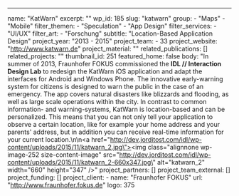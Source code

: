 ---
  name: "KatWarn"
  excerpt: ""
  wp_id: 185
  slug: "katwarn"
  group: 
    - "Maps"
    - "Mobile"
  filter_themen: 
    - "Speculation"
    - "App Design"
  filter_services: 
    - "UI/UX"
  filter_art: 
    - "Forschung"
  subtitle: "Location-Based Application Design"
  project_year: "2013 - 2015"
  project_team: 
    - 33
  project_website: "http://www.katwarn.de"
  project_material: ""
  related_publications: []
  related_projects: ""
  thumbnail_id: 251
  featured_home: false
  body: "In summer of 2013, Fraunhofer FOKUS commissioned the <strong>IDL // Interaction Design Lab</strong> to redesign the KatWarn iOS application and adapt the interfaces for Android and Windows Phone. The innovative early-warning system for citizens is designed to warn the public in the case of an emergency. The app covers natural disasters like blizzards and flooding, as well as large scale operations within the city. In contrast to common information- and warning-systems, KatWarn is location-based and can be personalized. This means that you can not only tell your application to observe a certain location, like for example your home address and your parents' address, but in addition you can receive real-time information for your current location.\n\n<a href=\"http://dev.jorditost.com/idl/wp-content/uploads/2015/11/katwarn_2.jpg\"><img class=\"alignnone wp-image-252 size-content-image\" src=\"http://dev.jorditost.com/idl/wp-content/uploads/2015/11/katwarn_2-660x347.jpg\" alt=\"katwarn_2\" width=\"660\" height=\"347\" /></a>"
  project_partners: []
  project_team_external: []
  project_funding: []
  project_client: 
    - 
      name: "Fraunhofer FOKUS"
      url: "http://www.fraunhofer.fokus.de"
      logo: 375
